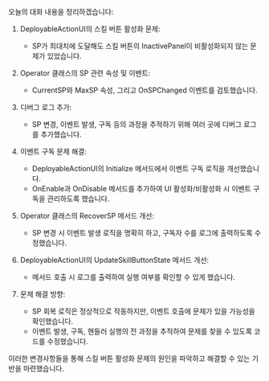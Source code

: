 오늘의 대화 내용을 정리하겠습니다:

1. DeployableActionUI의 스킬 버튼 활성화 문제:
   - SP가 최대치에 도달해도 스킬 버튼의 InactivePanel이 비활성화되지 않는 문제가 있었습니다.

2. Operator 클래스의 SP 관련 속성 및 이벤트:
   - CurrentSP와 MaxSP 속성, 그리고 OnSPChanged 이벤트를 검토했습니다.

3. 디버그 로그 추가:
   - SP 변경, 이벤트 발생, 구독 등의 과정을 추적하기 위해 여러 곳에 디버그 로그를 추가했습니다.

4. 이벤트 구독 문제 해결:
   - DeployableActionUI의 Initialize 메서드에서 이벤트 구독 로직을 개선했습니다.
   - OnEnable과 OnDisable 메서드를 추가하여 UI 활성화/비활성화 시 이벤트 구독을 관리하도록 했습니다.

5. Operator 클래스의 RecoverSP 메서드 개선:
   - SP 변경 시 이벤트 발생 로직을 명확히 하고, 구독자 수를 로그에 출력하도록 수정했습니다.

6. DeployableActionUI의 UpdateSkillButtonState 메서드 개선:
   - 메서드 호출 시 로그를 출력하여 실행 여부를 확인할 수 있게 했습니다.

7. 문제 해결 방향:
   - SP 회복 로직은 정상적으로 작동하지만, 이벤트 호출에 문제가 있을 가능성을 확인했습니다.
   - 이벤트 발생, 구독, 핸들러 실행의 전 과정을 추적하여 문제를 찾을 수 있도록 코드를 수정했습니다.

이러한 변경사항들을 통해 스킬 버튼 활성화 문제의 원인을 파악하고 해결할 수 있는 기반을 마련했습니다.